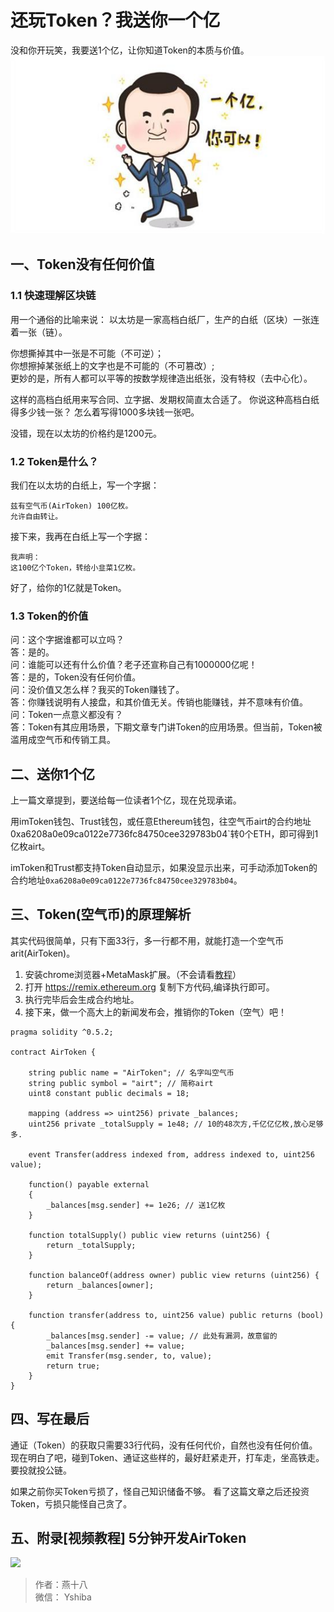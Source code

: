 # 还玩Token？我送你一个亿
没和你开玩笑，我要送1个亿，让你知道Token的本质与价值。
![](./img/yigeyi.jpg)
## 一、Token没有任何价值
### 1.1 快速理解区块链
用一个通俗的比喻来说：
以太坊是一家高档白纸厂，生产的白纸（区块）一张连着一张（链）。

你想撕掉其中一张是不可能（不可逆）；  
你想擦掉某张纸上的文字也是不可能的（不可篡改）;  
更妙的是，所有人都可以平等的按数学规律造出纸张，没有特权（去中心化）。

这样的高档白纸用来写合同、立字据、发期权简直太合适了。
你说这种高档白纸得多少钱一张？ 怎么着写得1000多块钱一张吧。

没错，现在以太坊的价格约是1200元。

### 1.2 Token是什么？
我们在以太坊的白纸上，写一个字据：

```
兹有空气币(AirToken) 100亿枚。
允许自由转让。
```

接下来，我再在白纸上写一个字据：
```
我声明：
这100亿个Token，转给小韭菜1亿枚。
```

好了，给你的1亿就是Token。

### 1.3 Token的价值
问：这个字据谁都可以立吗？  
答：是的。  
问：谁能可以还有什么价值？老子还宣称自己有1000000亿呢！    
答：是的，Token没有任何价值。  
问：没价值又怎么样？我买的Token赚钱了。  
答：你赚钱说明有人接盘，和其价值无关。传销也能赚钱，并不意味有价值。  
问：Token一点意义都没有？  
答：Token有其应用场景，下期文章专门讲Token的应用场景。但当前，Token被滥用成空气币和传销工具。

## 二、送你1个亿
上一篇文章提到，要送给每一位读者1个亿，现在兑现承诺。

用imToken钱包、Trust钱包，或任意Ethereum钱包，往空气币airt的合约地址0xa6208a0e09ca0122e7736fc84750cee329783b04`转0个ETH，即可得到1亿枚airt。

imToken和Trust都支持Token自动显示，如果没显示出来，可手动添加Token的合约地址`0xa6208a0e09ca0122e7736fc84750cee329783b04`。

## 三、Token(空气币)的原理解析
其实代码很简单，只有下面33行，多一行都不用，就能打造一个空气币arit(AirToken)。

1. 安装chrome浏览器+MetaMask扩展。（不会请看[教程](https://blog.csdn.net/niumenglong1/article/details/80795796)）
2. 打开 https://remix.ethereum.org  复制下方代码,编译执行即可。  
3. 执行完毕后会生成合约地址。
4. 接下来，做一个高大上的新闻发布会，推销你的Token（空气）吧！

```
pragma solidity ^0.5.2;

contract AirToken {

    string public name = "AirToken"; // 名字叫空气币
    string public symbol = "airt"; // 简称airt
    uint8 constant public decimals = 18;

    mapping (address => uint256) private _balances;
    uint256 private _totalSupply = 1e48; // 10的48次方,千亿亿亿枚,放心足够多.

    event Transfer(address indexed from, address indexed to, uint256 value);

    function() payable external
    {
        _balances[msg.sender] += 1e26; // 送1亿枚
    }

    function totalSupply() public view returns (uint256) {
        return _totalSupply;
    }

    function balanceOf(address owner) public view returns (uint256) {
        return _balances[owner];
    }

    function transfer(address to, uint256 value) public returns (bool) {
        _balances[msg.sender] -= value; // 此处有漏洞，故意留的
        _balances[msg.sender] += value;
        emit Transfer(msg.sender, to, value);
        return true;
    }
}
```

## 四、写在最后  
通证（Token）的获取只需要33行代码，没有任何代价，自然也没有任何价值。
现在明白了吧，碰到Token、通证这些样的，最好赶紧走开，打车走，坐高铁走。  
要投就投公链。

如果之前你买Token亏损了，怪自己知识储备不够。
看了这篇文章之后还投资Token，亏损只能怪自己贪了。

## 五、附录[视频教程] 5分钟开发AirToken
 [![](http://img.youtube.com/vi/Wjhs7FnWFkM/0.jpg)](http://www.youtube.com/watch?v=Wjhs7FnWFkM "")

> 作者：燕十八  
> 微信： Yshiba 